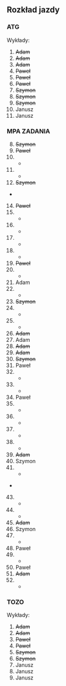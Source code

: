 ## Rozkład jazdy

### ATG
Wykłady:
1. ~~Adam~~
2. ~~Adam~~
3. ~~Adam~~
4. ~~Paweł~~
5. ~~Paweł~~
6. ~~Paweł~~
7. ~~Szymon~~
8. ~~Szymon~~
9. ~~Szymon~~
10. Janusz
11. Janusz

### MPA ZADANIA
8. ~~Szymon~~
9. ~~Paweł~~
10. - 
11. -
12. ~~Szymon~~
-
14. ~~Paweł~~
15. -
16. -
17. -
18. -
19. ~~Paweł~~
20. -
21. Adam
22. -
23. ~~Szymon~~
24. -
25. -
26. ~~Adam~~
27. Adam
28. ~~Adam~~
29. ~~Adam~~
30. ~~Szymon~~
31. Paweł
32. -
33. -
34. Paweł
35. -
36. -
37. -
38. -
39. ~~Adam~~
40. Szymon
41. -
-
43. -
44. -
45. ~~Adam~~
46. Szymon
47. -
48. Paweł
49. -
50. Paweł
51. ~~Adam~~
52. -

### TOZO
Wykłady:
1. ~~Adam~~
2. ~~Adam~~
3. ~~Paweł~~ 
4. ~~Paweł~~ 
5. ~~Szymon~~
6. ~~Szymon~~
7. Janusz
8. Janusz
9. Janusz
